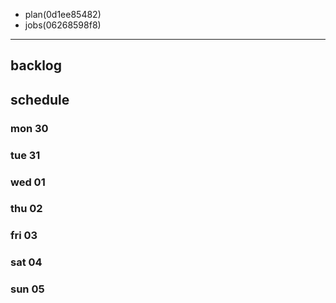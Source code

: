 
- plan(0d1ee85482)
- jobs(06268598f8)
---

## backlog

## schedule
### mon 30
### tue 31
### wed 01
### thu 02
### fri 03
### sat 04
### sun 05




